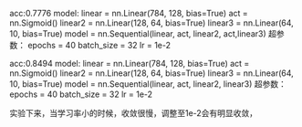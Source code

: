acc:0.7776 
model:
linear = nn.Linear(784, 128, bias=True)
act = nn.Sigmoid()
linear2 = nn.Linear(128, 64, bias=True)
linear3 = nn.Linear(64, 10, bias=True)
model = nn.Sequential(linear, act, linear2, act,linear3)
超参数：
epochs = 40 
batch_size = 32 
lr = 1e-2

acc:0.8494
model:
linear = nn.Linear(784, 128, bias=True)
act = nn.Sigmoid()
linear2 = nn.Linear(128, 64, bias=True)
linear3 = nn.Linear(64, 10, bias=True)
model = nn.Sequential(linear, act, linear2, linear3)
超参数：
epochs = 40 
batch_size = 32 
lr = 1e-2

实验下来，当学习率小的时候，收敛很慢，调整至1e-2会有明显收敛，